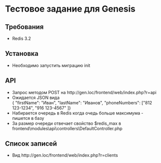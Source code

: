 <h1>Тестовое задание для Genesis</h1>

<h2>Требования</h2>
<ul>
    <li>Redis 3.2</li>
</ul>


<h2>Установка</h2>
<ul>
    <li>Необходимо запустить миграцию init</li>
</ul>

<h2>API</h2>
<ul>
    <li>Запрос методом POST на http://gen.loc/frontend/web/index.php?r=api</li>
    <li>Ожидается JSON вида<br>
        { "firstName": "Иван",  "lastName": "Иванов",  "phoneNumbers": ["812 123-1234",  "916 123-4567"  ]} </li>
    <li>Набирается очередь в Redis когда очедь больше максимума - пишется в базу</li>
    <li>За размер очереди отвечает свойство $redis_max в frontend\modules\api\controllers\DefaultController.php</li>
</ul>

<h2>Список записей</h2>
<ul>
    <li>Вид http://gen.loc/frontend/web/index.php?r=clients</li>
</ul>
